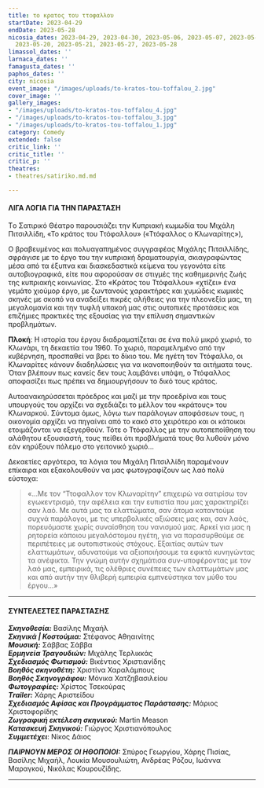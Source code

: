 ```yaml
---
title: το κρατος του ττοφαλλου
startDate: 2023-04-29
endDate: 2023-05-28
nicosia_dates: 2023-04-29, 2023-04-30, 2023-05-06, 2023-05-07, 2023-05-13, 2023-05-14,
  2023-05-20, 2023-05-21, 2023-05-27, 2023-05-28
limassol_dates: ''
larnaca_dates: ''
famagusta_dates: ''
paphos_dates: ''
city: nicosia
event_image: "/images/uploads/to-kratos-tou-toffalou_2.jpg"
cover_image: ''
gallery_images:
- "/images/uploads/to-kratos-tou-toffalou_4.jpg"
- "/images/uploads/to-kratos-tou-toffalou_3.jpg"
- "/images/uploads/to-kratos-tou-toffalou_1.jpg"
category: Comedy
extended: false
critic_link: ''
critic_title: ''
critic_p: ''
theatres:
- theatres/satiriko.md.md

---
```

#### ΛΙΓΑ ΛΟΓΙΑ ΓΙΑ ΤΗΝ ΠΑΡΑΣΤΑΣΗ

Tο Σατιρικό Θέατρο παρουσιάζει την Κυπριακή κωμωδία του Μιχάλη Πιτσιλλίδη, «Το κράτος του Ττόφαλλου» («Ττόφαλλος ο Κλωναρίτης»),

Ο βραβευμένος και πολυαγαπημένος συγγραφέας Μιχάλης Πιτσιλλίδης, σφράγισε με το έργο του την κυπριακή δραματουργία, σκιαγραφώντας μέσα από τα έξυπνα και διασκεδαστικά κείμενα του γεγονότα είτε αυτοβιογραφικά, είτε που αφορούσαν σε στιγμές της καθημερινής ζωής της κυπριακής κοινωνίας. Στο «Κράτος του Ττόφαλλου» «χτίζει» ένα γεμάτο χιούμορ έργο, με ζωντανούς χαρακτήρες και χυμώδεις κωμικές σκηνές με σκοπό να αναδείξει πικρές αλήθειες για την πλεονεξία μας, τη μεγαλομανία και την τυφλή υπακοή μας στις ουτοπικές προτάσεις και επιζήμιες πρακτικές της εξουσίας για την επίλυση σημαντικών προβλημάτων.

**Πλοκή**: Η ιστορία του έργου διαδραματίζεται σε ένα πολύ μικρό χωριό, το Κλωνάρι, τη δεκαετία του 1960. Το χωριό, παραμελημένο από την κυβέρνηση, προσπαθεί να βρει το δίκιο του. Με ηγέτη τον Ττόφαλλο, οι Κλωναρίτες κάνουν διαδηλώσεις για να ικανοποιηθούν τα αιτήματα τους. Όταν βλέπουν πως κανείς δεν τους λαμβάνει υπόψη, ο Ττόφαλλος αποφασίζει πως πρέπει να δημιουργήσουν το δικό τους κράτος.

Αυτοανακηρύσσεται πρόεδρος και μαζί με την προεδρίνα και τους υπουργούς του αρχίζει να σχεδιάζει το μέλλον του «κράτους» του Κλωναρκού. Σύντομα όμως, λόγω των παράλογων αποφάσεων τους, η οικονομία αρχίζει να πηγαίνει από το κακό στο χειρότερο και οι κάτοικοι ετοιμάζονται να εξεγερθούν. Τότε ο Ττόφαλλος με την αυτοπεποίθηση του αλάθητου εξουσιαστή, τους πείθει ότι προβλήματά τους θα λυθούν μόνο εάν κηρύξουν πόλεμο στο γειτονικό χωριό...

Δεκαετίες αργότερα, τα λόγια του Μιχάλη Πιτσιλλίδη παραμένουν επίκαιρα και εξακολουθούν να μας φωτογραφίζουν ως λαό πολύ εύστοχα: 

> «...Με τον “Ττοφαλλον τον Κλωναρίτην” επιχειρώ να σατιρίσω τον εγωκεντρισμό, την αφέλεια και την ευπιστία που μας χαρακτηρίζει σαν λαό. Με αυτά μας τα ελαττώματα, σαν άτομα καταντούμε συχνά παράλογοι, με τις υπερβολικές αξιώσεις μας και, σαν λαός, πορευόμαστε χωρίς συναίσθηση του νανισμού μας. Αρκεί για μας η ρητορεία κάποιου μεγαλόστομου ηγέτη, για να παρασυρθούμε σε περιπέτειες με ουτοπιστικούς στόχους. Εξαιτίας αυτών των ελαττωμάτων, αδυνατούμε να αξιοποιήσουμε τα εφικτά κυνηγώντας τα ανέφικτα. Την γνώμη αυτήν σχημάτισα συν-υποφέροντας με τον λαό μας, εμπειρικά, τις ολέθριες συνέπειες των ελαττωμάτων μας και από αυτήν την θλιβερή εμπειρία εμπνεύστηκα τον μύθο του έργου...»

***

#### ΣΥΝΤΕΛΕΣΤΕΣ ΠΑΡΑΣΤΑΣΗΣ

**_Σκηνοθεσία:_** Βασίλης Μιχαήλ  
**_Σκηνικά | Κοστούμια:_** Στέφανος Αθηαινίτης  
**_Μουσική:_** Σάββας Σάββα  
**_Ερμηνεία Τραγουδιών:_** Μιχάλης Τερλικκάς  
**_Σχεδιασμός Φωτισμού:_** Βικέντιος Χριστιανίδης  
**_Βοηθός σκηνοθέτη:_** Χριστίνα Χαραλάμπους  
**_Βοηθός Σκηνογράφου:_** Μόνικα Χατζηβασιλείου  
**_Φωτογραφίες:_** Χρίστος Τσεκούρας  
**_Τrailer:_** Χάρης Αριστείδου  
**_Σχεδιασμός Αφίσας και Προγράμματος Παράστασης:_** Μάριος Χριστοφορίδης  
**_Ζωγραφική εκτέλεση σκηνικού:_** Martin Meason  
**_Κατασκευή Σκηνικού:_** Γιώργος Χριστιανόπουλος  
**_Συμμετέχει_**: Νίκος Δάιος

**_ΠΑΙΡΝΟΥΝ ΜΕΡΟΣ ΟΙ ΗΘΟΠΟΙΟΙ:_** Σπύρος Γεωργίου, Χάρης Πισίας, Βασίλης Μιχαήλ, Λουκία Μουσουλιώτη, Ανδρέας Ρόζου, Ιωάννα Μαραγκού, Νικόλας Κουρουζίδης.

***